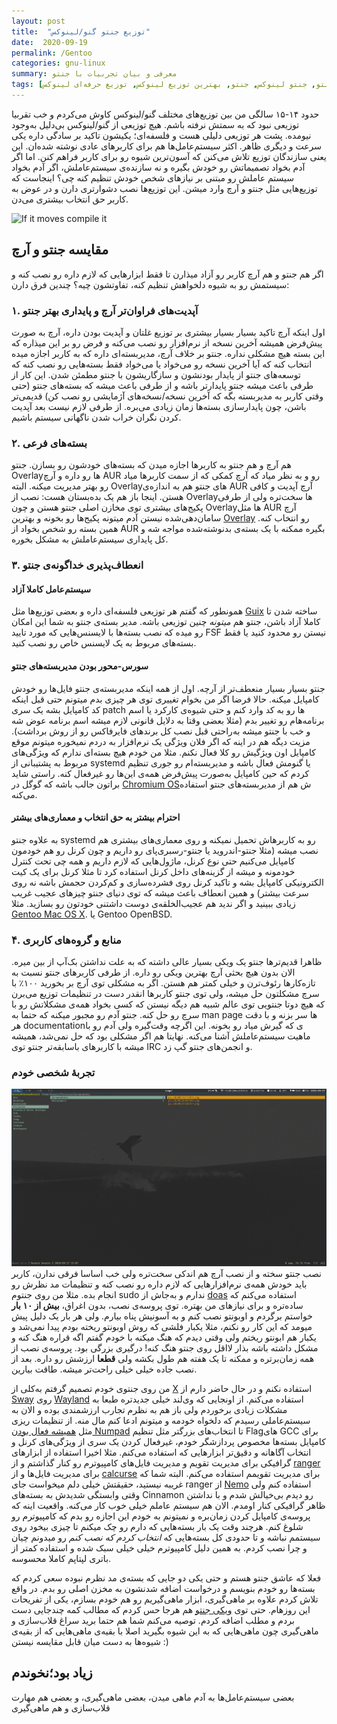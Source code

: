 ```yaml
---
layout: post
title:  "توزیع جنتو گنو/لینوکس"
date:  2020-09-19
permalink: /Gentoo
categories: gnu-linux
summary: معرفی و بیان تجربیات با جنتو
tags: [توزیع جنتو, جنتو لینوکس, جنتو, بهترین توزیع لینوکس, توزیع حرفه‌ای لینوکس]
---
```


حدود ۱۴-۱۵ سالگی من بین توزیع‌های مختلف گنو/لینوکس کاوش می‌کردم و خب تقربیا توزیعی نبود که به سمتش نرفته باشم. هیچ توزیعی از گنو/لینوکس بی‌دلیل به‌وجود نیومده. پشت هر توزیعی دلیلی هست و فلسفه‌ای؛ یکیشون تاکید بر سادگی داره یکی سرعت و دیگری ظاهر. اکثر سیستم‌عامل‌ها هم برای کاربرهای عادی نوشته شده‌ان. این یعنی سازندگان توزیع تلاش می‌کنن که آسون‌ترین شیوه رو برای کاربر فراهم کنن. اما اگر آدم بخواد تصمیماتش رو خودش بگیره و نه سازنده‌ی سیستم‌عاملش، اگر آدم بخواد سیستم عاملش رو مبتنی بر نیازهای شخص خودش تنظیم کنه چی؟ اینجاست که توزیع‌هایی مثل جنتو و آرچ وارد میشن. این توزیع‌ها نصب دشوارتری دارن و در عوض به کاربر حق انتخاب بیشتری می‌دن.

![If it moves compile it](https://wiki.gentoo.org/images/thumb/c/c0/Gentoo_Abducted_%28Poster%29.svg/750px-Gentoo_Abducted_%28Poster%29.svg.png)

## مقایسه جنتو و آرچ
اگر هم جنتو و هم آرچ کاربر رو آزاد میذارن تا فقط ابزارهایی که لازم داره رو نصب کنه و سیستمش رو به شیوه دلخواهش تنظیم کنه، تفاوتشون چیه؟ چندین فرق دارن:

### ۱. آپدیت‌های فراوان‌تر آرچ و پایداری بهتر جنتو
اول اینکه آرچ تاکید بسیار بسیار بیشتری بر توزیع غلتان و آپدیت بودن داره، آرچ به صورت پیش‌فرض همیشه آخرین نسخه از نرم‌افزار رو نصب می‌کنه و فرض رو بر این میذاره که این بسته هیچ مشکلی نداره. جنتو بر خلاف آرچ، مدیربسته‌ای داره که به کاربر اجازه میده انتخاب کنه که آیا آخرین نسخه رو می‌خواد یا می‌خواد فقط بسته‌هایی رو نصب کنه که توسعه‌های جنتو از پایدار بودنشون و سازگاریشون با جنتو مطمئن شدن. این کار از طرفی باعث میشه جنتو پایدارتر باشه و از طرفی باعث میشه که بسته‌های جنتو (حتی وقتی کاربر به مدیربسته بگه که آخرین نسخه/نسخه‌های آژمایشی رو نصب کن) قدیمی‌تر باشن، چون پایدارسازی بسته‌ها زمان زیادی می‌بره. از طرفی لازم نیست بعد آپدیت کردن نگران خراب شدن ناگهانی سیستم باشیم.

### ۲. بسته‌های فرعی
هم آرچ و هم جنتو به کاربرها اجازه میدن که بسته‌های خودشون رو بسازن. جنتو Overlayها رو داره و آرچ AUR رو و به نظر میاد که آرچ کمکی که از سمت کاربرها میاد رو بهتر مدیریت میکنه. البته Overlayهای جنتو هم به اندازه‌ی AUR آرچ آپدیت و کافی هستن. اینجا باز هم یک بده‌بستان هست: نصب از Overlayها سخت‌تره ولی از طرفی پکیج‌های بیشتری توی مخازن اصلی جنتو هستن و چون Overlayها مثل AUR آرچ سامان‌دهی‌شده نیستن آدم میتونه پکیج‌ها رو بخونه و بهترین [Overlay](https://gpo.zugaina.org) رو انتخاب کنه. همین بسته رو شخص بخواد از AUR بگیره ممکنه با یک بسته‌ی بدنوشته‌شده مواجه شه و کل پایداری سیستم‌عاملش به مشکل بخوره.

### ۳. انعطاف‌پذیری خداگونه‌ی جنتو
#### سیستم‌عامل کاملا آزاد
همونطور که گفتم هر توزیعی فلسفه‌ای داره و بعضی توزیع‌ها مثل [Guix](https://guix.gnu.org/) ساخته شدن تا کاملا آزاد باشن، جنتو هم *میتونه* چنین توزیعی باشه. مدیر بسته‌ی جنتو به شما این امکان رو میده که نصب بسته‌ها با لایسنس‌هایی که مورد تایید FSF نیستن رو محدود کنید یا فقط بسته‌های مربوط به یک لایسنس خاص رو نصب کنید.

#### سورس-محور بودن مدیربسته‌های جنتو
جنتو بسیار بسیار منعطف‌تر از آرچه. اول از همه اینکه مدیربسته‌ی جنتو فایل‌ها رو خودش کامپایل میکنه. حالا فرضا اگر من بخوام تغییری توی هر چیزی بدم میتونم حتی قبل اینکه کد کامپایل بشه یک سری patch ها رو به کد وارد کنم و حتی شیوه‌ی کارکرد یا اسم برنامه‌هام رو تغییر بدم (مثلا بعضی وقتا به دلایل قانونی لازم میشه اسم برنامه عوض شه و خب با جنتو میشه به‌راحتی قبل نصب کل برندهای فایرفاکس رو از روش برداشت).
مزیت دیگه هم در اینه که اگر فلان ویژگی یک نرم‌افزار به دردم نمیخوره میتونم موقع کامپایل اون ویژگیش رو کلا فعال نکنم. مثلا من خودم هیچ بسته‌ای ندارم که ویژگی‌های مربوط به پشتیبانی از systemd یا گنومش فعال باشه و مدیربسته‌ام رو جوری تنظیم کردم که حین کامپایل به‌صورت پیش‌فرض همه‌ی این‌ها رو غیرفعال کنه.
راستی شاید براتون جالب باشه که گوگل در [Chromium OS](https://www.chromium.org/chromium-os/packages/portage)ش هم از مدیربسته‌های جنتو استفاده می‌کنه.

#### احترام بیشتر به حق انتخاب و معماری‌های بیشتر
 به علاوه جنتو systemd رو به کاربرهاش تحمیل نمیکنه و روی معماری‌های بیشتری هم نصب میشه (مثلا جنتو-اندروید یا جنتو-رسبری‌پای رو داریم و چون کرنل رو هم خودمون کامپایل می‌کنیم حتی نوع کرنل، ماژول‌هایی که لازم داریم و همه چی تحت کنترل خودمونه و میشه از گزینه‌های داخل کرنل استفاده کرد تا مثلا کرنل برای یک کیت الکترونیکی کامپایل بشه و تاکید کرنل روی فشرده‌سازی و کم‌کردن حجمش باشه نه روی سرعت بیشتر) و همین انعطاف باعث میشه که توی دنیای جنتو چیزهای عجیب غریب زیادی ببینید و اگر ندید هم عجیب‌الخلقه‌ی دوست داشتنی خودتون رو بسازید. مثلا [Gentoo Mac OS X](https://en.wikipedia.org/wiki/Portage_(software)#Gentoo/Alt). یا  Gentoo OpenBSD.
 
 
### ۴. منابع و گروه‌های کاربری
ظاهرا قدیم‌ترها جنتو یک ویکی بسیار عالی داشته که به علت نداشتن بک‌آپ از بین میره. الان بدون هیچ بحثی آرچ بهترین ویکی رو داره. از طرفی کاربرهای جنتو نسبت به تازه‌کارها رئوف‌ترن و خیلی کمتر هم هستن. اگر به مشکلی توی آرچ بر بخورید ۱۰۰٪ با سرچ مشکلتون حل میشه، ولی توی جنتو کاربرها انقدر دست در تنظیمات توزیع می‌برن که هیچ دوتا جنتویی توی عالم شبیه هم دیگه نیستن که کسی بخواد همه‌ی مشکلاتش رو با سرچ رو حل کنه. جنتو آدم رو مجبور میکنه که حتما به man page ها سر بزنه و با دقت هر documentationی که گیرش میاد رو بخونه. این اگرچه وقت‌گیره ولی آدم رو با ماهیت سیستم‌عاملش آشنا می‌کنه. نهایتا هم اگر مشکلی بود که حل نمی‌شد، همیشه میشه با کاربرهای باسابقه‌تر جنتو توی IRC و انجمن‌های جنتو گپ زد.

### تجربهٔ شخصی خودم
![Sway on Gentoo](https://raw.githubusercontent.com/niyumard/khoone/master/img/image.png)
نصب جنتو سخته و از نصب آرچ هم اندکی سخت‌تره ولی خب اساسا فرقی ندارن، کاربر باید خودش همه‌ی نرم‌افزارهایی که لازم داره رو نصب کنه و تنظیمات مد نظرش رو انجام بده. مثلا من روی جنتوم sudo ندارم و به‌جاش از [doas](https://man.openbsd.org/doas) استفاده می‌کنم که ساده‌تره و برای نیازهای من بهتره.
توی پروسه‌ی نصب، بدون اغراق، **بیش از ۱۰ بار** خواستم برگردم و اوبونتو نصب کنم و به آسونیش پناه بیارم. ولی هر بار یک دلیل پیش میومد که این کار رو نکنم، مثلا یکبار فلشی که روش اوبونتو ریخته بودم پیدا نمی‌شد و یکبار هم ابونتو ریختم ولی وقتی دیدم که هنگ میکنه با خودم گفتم اگه قراره هنگ کنه و مشکل داشته باشه بذار لااقل روی جنتو هنگ کنه! درگیری بزرگی بود.
پروسه‌ی نصب از همه زمان‌برتره و ممکنه تا یک هفته هم طول بکشه ولی **قطعا** ارزشش رو داره. بعد از نصب جاده خیلی خیلی راحت‌تر میشه. طاقت بیارین.

من روی جنتوی خودم تصمیم گرفتم به‌کلی از [X](https://www.x.org) استفاده نکنم و در حال حاضر دارم از [Sway](https://swaywm.org/) روی [Wayland](https://wayland.freedesktop.org/) استفاده می‌کنم. از اونجایی که وی‌لند خیلی جدیدتره طبعا به مشکلات زیادی برخوردم ولی باز هم به نظرم تجارب ارزشمندی بوده و الان به سیستم‌عاملی رسیدم که دلخواه خودمه و میتونم ادعا کنم مال منه. از تنظیمات ریزی مثل [همیشه فعال بودن Numpad](https://unix.stackexchange.com/questions/98068/keep-numlock-always-on/607769#607769) تا انتخاب‌های بزرگتر مثل تنظیم Flagهای GCC برای کامپایل بسته‌ها مخصوص پردازشگر خودم، غیرفعال کردن یک سری از ویژگی‌های کرنل و انتخاب آگاهانه و دقیق‌تر ابزارهایی که استفاده می‌کنم.
مثلا اخیرا استفاده از ابزارهای گرافیکی برای مدیریت تقویم و مدیریت فایل‌های کامپیوترم رو کنار گذاشتم و از [ranger](https://github.com/ranger/ranger/) برای مدیریت فایل‌ها و از [calcurse](https://calcurse.org/) برای مدیریت تقویمم استفاده می‌کنم.
البته شما که غریبه نیستید، حقیقتش خیلی دلم میخواست جای ranger از [Nemo](https://github.com/linuxmint/nemo) استفاده کنم ولی وقتی وابستگی شدیدش به بسته‌های Cinnamon رو دیدم بی‌خیالش شدم و با نداشتن ظاهر گرافیکی کنار اومدم.
الان هم سیستم عاملم خیلی خوب کار می‌کنه. واقعیت اینه که پروسه‌ی کامپایل کردن زمان‌بره و نمیتونم به خودم این اجازه رو بدم که کامپیوترم رو شلوغ کنم. هرچند وقت یک بار بسته‌هایی که دارم رو چک میکنم تا چیزی بیخود روی سیستمم نباشه و تا حدودی کل بسته‌هایی که *انتخاب کردم که نصب کنم* رو میدونم چیان و چرا نصب کردم. به همین دلیل کامپیوترم خیلی خیلی سبک شده و استفاده کمتر از باتری لپتاپم کاملا محسوسه.

فعلا که عاشق جنتو هستم و حتی یکی دو جایی که بسته‌ی مد نظرم نبوده سعی کردم که بسته‌ها رو خودم بنویسم و درخواست اضافه شدنشون به مخزن اصلی رو بدم. در واقع تلاش کردم علاوه بر ماهی‌گیری، ابزار ماهی‌گیریم رو هم خودم بسازم، یکی از تفریحات این روزهام. حتی توی [ویکی جنتو](https://wiki.gentoo.org/wiki/Main_Page) هم هرجا حس کردم که مطالب کمه چندجایی دست بردم و مطلب اضافه کردم. توصیه می‌کنم شما هم حتما برید سراغ قلاب‌سازی و ماهی‌گیری چون ماهی‌هایی که به این شیوه بگیرید اصلا با بقیه‌ی ماهی‌هایی که از بقیه‌ی شیوه‌ها به دست میان قابل مقایسه نیستن :) 

## زیاد بود؛نخوندم
بعضی سیستم‌عامل‌ها به آدم ماهی میدن، بعضی ماهی‌گیری، و بعضی هم مهارت قلاب‌سازی و هم ماهی‌گیری
